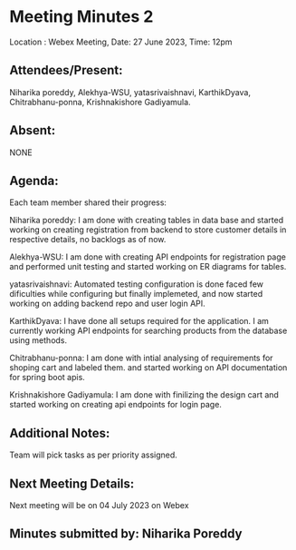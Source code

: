 # Meeting Minutes 2

 Location : Webex Meeting, Date: 27 June 2023, Time: 12pm

## Attendees/Present:
Niharika poreddy, Alekhya-WSU, yatasrivaishnavi, KarthikDyava, Chitrabhanu-ponna, Krishnakishore Gadiyamula.

## Absent:
NONE

## Agenda:
 Each team member shared their progress:

Niharika poreddy: 
I am done with creating tables in data base and started working on creating registration from backend to store customer details in respective details, no backlogs as of now.

Alekhya-WSU: 
I am done with creating API endpoints for registration page and performed unit testing and started working on ER diagrams for tables.

yatasrivaishnavi: 
Automated testing configuration is done faced few dificulties while configuring but finally implemeted, and now started working on adding backend repo and user login API.

KarthikDyava: 
I have done all setups required for the application. I am currently working API endpoints for searching products from the database using methods. 

Chitrabhanu-ponna: 
I am done with intial analysing of requirements for shoping cart and labeled them. and started working on API documentation for spring boot apis.

Krishnakishore Gadiyamula: 
I am done with finilizing the design cart and started working on creating api endpoints for login page.

## Additional Notes:
Team will pick tasks as per priority assigned.

## Next Meeting Details:
Next meeting will be on 04 July 2023 on Webex

## Minutes submitted by: Niharika Poreddy
